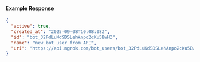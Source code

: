 <!-- Code generated for API Clients. DO NOT EDIT. -->

#### Example Response

```json
{
  "active": true,
  "created_at": "2025-09-08T10:08:08Z",
  "id": "bot_32PdLuKdSDSLehAnpo2cKu5BwH3",
  "name": "new bot user from API",
  "uri": "https://api.ngrok.com/bot_users/bot_32PdLuKdSDSLehAnpo2cKu5BwH3"
}
```
